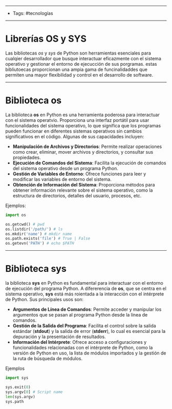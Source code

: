 ----
- Tags: #tecnologías
-----
# Librerías OS y SYS

Las bibliotecas *os* y *sys* de Python son herramientas esenciales para cualqier desarrollador que busque interactuar eficazmente con el sistema operativo y gestionar el entorno de ejecucción de sus porgramas. estas bibliutoecas proporcionan una ampia gama de funcinalidaddes que permiten una mayor flexibilidad y control en el desarrollo de software.

-----
# Biblioteca **os**

La biblioteca **os** en Python es una herramienta poderosa para interactuar con el sistema operatvio. Proporciona una interfaz portátil para usar funcionalidades del sistema operativo, lo que significa que los programas pueden funcionar en diferentes sistemas operativos sin cambios significativos en el código. Algunas de sus capacidades incluyen:

- **Manipulación de Archivos y Directorios**: Permite realizar operaciones como crear, eliminar, mover archivos y directorios, y consultar sus propiedades.
- **Ejecución de Comandos del Sistema**: Facilita la ejecución de comandos del sistema operativo desde un programa Python.
- **Gestión de Variables de Entorno**: Ofrece funciones para leer y modificar las variables de entorno del sistema.
- **Obtención de Información del Sistema**: Proporciona métodos para obtener información relevante sobre el sistema operativo, como la estructura de directorios, detalles del usuario, procesos, etc.

Ejemplos:
```python
import os 

os.getcwd() # pwd 
os.listdir('/path/') # ls 
os.mkdir('name') # mkdir name 
os.path.exists('file') # True | False
os.getevn('PATH') # echo $PATH
```

----
# Biblioteca **sys**

la biblioteca **sys** en Python es fundamental para interactuar con el entorno de ejecución del programa Python. A difererencia de **os**, que se centra en el sistema operativo, **sys** está más roientada a la interacción con el intérprete de Python. Sus principales usos son: 

- **Argumentos de Línea de Comandos**: Permite acceder y manipular los argumentos que se pasan al programa Python desde la línea de comandos.
- **Gestión de la Salida del Programa**: Facilita el control sobre la salida estándar (**stdout**) y la salida de error (**stderr**), lo cual es esencial para la depuración y la presentación de resultados.
- **Información del Intérprete**: Ofrece acceso a configuraciones y funcionalidades relacionadas con el intérprete de Python, como la versión de Python en uso, la lista de módulos importados y la gestión de la ruta de búsqueda de módulos.

Ejemplos
```python
import sys

sys.exit(0)
sys.argv[0] # Script name 
len(sys.argv)
sys.path
```